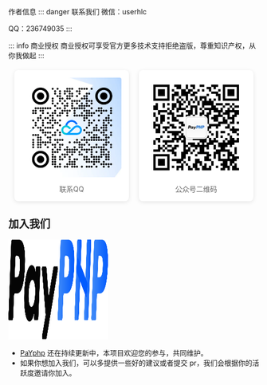 作者信息
:::  danger 联系我们
微信：userhlc

QQ：236749035
:::

::: info 商业授权
商业授权可享受官方更多技术支持拒绝盗版，尊重知识产权，从你我做起
:::

<div style="display: flex; justify-content: center; gap: 20px; margin: 20px 0;">
  <div style="text-align: center; padding: 15px; border-radius: 8px; box-shadow: 0 2px 8px rgba(0,0,0,0.1); background: #fff;">
    <img src="/public/images/qq.png" alt="联系QQ" width="200" height="200" style="border-radius: 4px;">
    <p style="margin: 10px 0 0; color: #666; font-size: 14px;">联系QQ</p>
  </div>

  <div style="text-align: center; padding: 15px; border-radius: 8px; box-shadow: 0 2px 8px rgba(0,0,0,0.1); background: #fff;">
    <img src="../.vitepress/images/gzh.jpg" alt="公众号二维码" width="200" height="200" style="border-radius: 4px;">
    <p style="margin: 10px 0 0; color: #666; font-size: 14px;">公众号二维码</p>
  </div>
</div>



<!-- | 联系我们      |      微信/QQ      |
| ------------- | :-----------: |
| <a target="_blank" href="tencent://message/?uin=236749035&Menu=yes"><img src="http://www.18kmw.com/qq/codes/one/images/q_1.gif" border="0" alt="点击咨询" title="点击咨询"></a> | 236749035 |
| <a target="_blank" href="https://qm.qq.com/q/l8HDomqX4I"><img border="0" src="http://toolla.com/QQCode/images/02_online.gif" alt="优刻云支付" title="优刻云支付"></a>      |   userhlc    |
| <a target="_blank" href="https://qm.qq.com/cgi-bin/qm/qr?k=u4qcUuci9E55i8UmpCY3eBLlNyT7CBGc&jump_from=webapi&authKey=oMIgagv9IwNZlqyhqDxnWeb+nOo7vnwkFNqJoC/4rhTpQdiKDMhGiWTgliQC9X5k"><img border="0" src="//pub.idqqimg.com/wpa/images/group.png" alt="优刻云支付" title="优刻云支付"></a> |   348310633    | -->


## 加入我们
<img src="../.vitepress/images/logo.svg" alt="PaYphp Logo" width="200" height="200">

- [PaYphp](https://PaYphp.cn/) 还在持续更新中，本项目欢迎您的参与，共同维护。
- 如果你想加入我们，可以多提供一些好的建议或者提交 pr，我们会根据你的活跃度邀请你加入。




<!-- <a target="_blank" href="https://qm.qq.com/cgi-bin/qm/qr?k=u4qcUuci9E55i8UmpCY3eBLlNyT7CBGc&jump_from=webapi&authKey=oMIgagv9IwNZlqyhqDxnWeb+nOo7vnwkFNqJoC/4rhTpQdiKDMhGiWTgliQC9X5k"><img border="0" src="//pub.idqqimg.com/wpa/images/group.png" alt="优刻云支付" title="优刻云支付"></a>



<a target="_blank" href="https://qm.qq.com/q/l8HDomqX4I"><img border="0" src="http://toolla.com/QQCode/images/02_online.gif" alt="优刻云支付" title="优刻云支付"></a>

<a target="_blank" href="tencent://message/?uin=236749035&Menu=yes"><img src="http://www.18kmw.com/qq/codes/one/images/q_1.gif" border="0" alt="点击咨询" title="点击咨询"></a>  -->




<!--
<img src="https://PaYphp.oss-cn-shenzhen.aliyuncs.com/user.png" alt="PaYphp Logo" width="200" height="200">

<img src="../images/gzh.png" alt="PaYphp Logo" width="200" height="200"> -->


